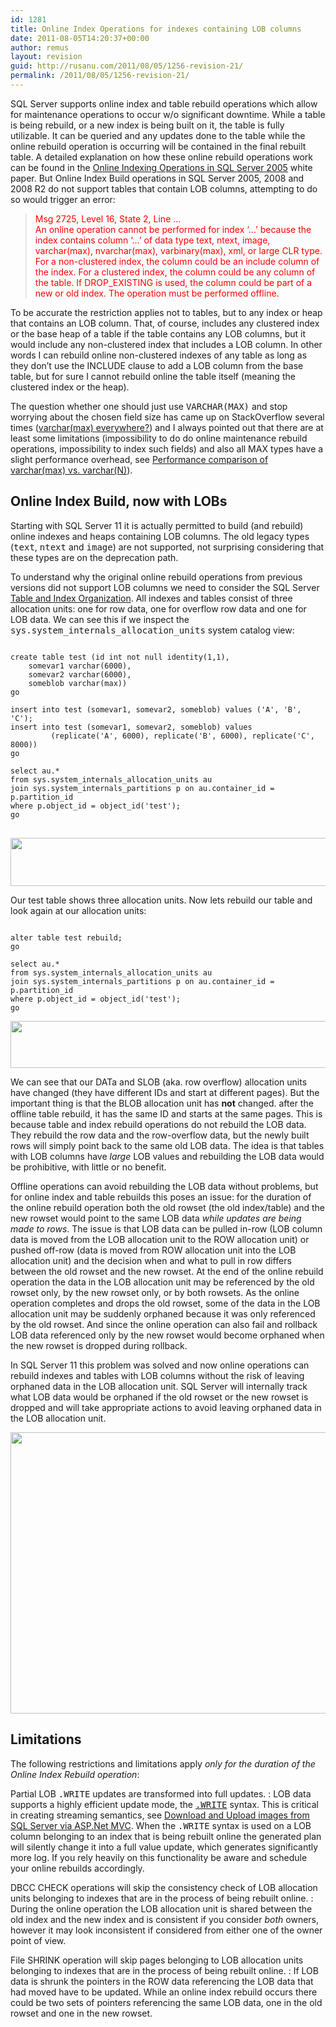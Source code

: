 ```yaml
---
id: 1281
title: Online Index Operations for indexes containing LOB columns
date: 2011-08-05T14:20:37+00:00
author: remus
layout: revision
guid: http://rusanu.com/2011/08/05/1256-revision-21/
permalink: /2011/08/05/1256-revision-21/
---
```

SQL Server supports online index and table rebuild operations which allow for maintenance operations to occur w/o significant downtime. While a table is being rebuild, or a new index is being built on it, the table is fully utilizable. It can be queried and any updates done to the table while the online rebuild operation is occurring will be contained in the final rebuilt table. A detailed explanation on how these online rebuild operations work can be found in the <a href="http://technet.microsoft.com/en-us/library/cc966402.aspx" target="_blank">Online Indexing Operations in SQL Server 2005</a> white paper. But Online Index Build operations in SQL Server 2005, 2008 and 2008 R2 do not support tables that contain LOB columns, attempting to do so would trigger an error:

> <span style="color:red">Msg 2725, Level 16, State 2, Line &#8230;<br /> An online operation cannot be performed for index &#8216;&#8230;&#8217; because the index contains column &#8216;&#8230;&#8217; of data type text, ntext, image, varchar(max), nvarchar(max), varbinary(max), xml, or large CLR type. For a non-clustered index, the column could be an include column of the index. For a clustered index, the column could be any column of the table. If DROP_EXISTING is used, the column could be part of a new or old index. The operation must be performed offline.</span> 

To be accurate the restriction applies not to tables, but to any index or heap that contains an LOB column. That, of course, includes any clustered index or the base heap of a table if the table contains any LOB columns, but it would include any non-clustered index that includes a LOB column. In other words I can rebuild online non-clustered indexes of any table as long as they don&#8217;t use the INCLUDE clause to add a LOB column from the base table, but for sure I cannot rebuild online the table itself (meaning the clustered index or the heap).

The question whether one should just use <tt>VARCHAR(MAX)</tt> and stop worrying about the chosen field size has came up on StackOverflow several times (<a href="http://stackoverflow.com/questions/2091284/varcharmax-everywhere" target="_blank">varchar(max) everywhere?</a>) and I always pointed out that there are at least some limitations (impossibility to do do online maintenance rebuild operations, impossibility to index such fields) and also all MAX types have a slight performance overhead, see <a href="http://rusanu.com/2010/03/22/performance-comparison-of-varcharmax-vs-varcharn/" target="_blank">Performance comparison of varchar(max) vs. varchar(N)</a>).

## Online Index Build, now with LOBs

Starting with SQL Server 11 it is actually permitted to build (and rebuild) online indexes and heaps containing LOB columns. The old legacy types (<tt>text</tt>, <tt>ntext</tt> and <tt>image</tt>) are not supported, not surprising considering that these types are on the deprecation path.

To understand why the original online rebuild operations from previous versions did not support LOB columns we need to consider the SQL Server <a href="http://msdn.microsoft.com/en-us/library/ms189051.aspx" target="_blank">Table and Index Organization</a>. All indexes and tables consist of three allocation units: one for row data, one for overflow row data and one for LOB data. We can see this if we inspect the <tt>sys.system_internals_allocation_units</tt> system catalog view:

<pre><code class="prettyprint lang-sql">
create table test (id int not null identity(1,1), 
	somevar1 varchar(6000),
	somevar2 varchar(6000),
	someblob varchar(max))
go

insert into test (somevar1, somevar2, someblob) values ('A', 'B', 'C');
insert into test (somevar1, somevar2, someblob) values 
         (replicate('A', 6000), replicate('B', 6000), replicate('C', 8000))
go

select au.*
from sys.system_internals_allocation_units au
join sys.system_internals_partitions p on au.container_id = p.partition_id
where p.object_id = object_id('test');
go
</code>
</pre>

[<img src="http://rusanu.com/wp-content/uploads/2011/08/oiblob-au.png" alt="" title="oiblob-au" width="600" height="77" class="aligncenter size-full wp-image-1263" />](http://rusanu.com/wp-content/uploads/2011/08/oiblob-au.png)

Our test table shows three allocation units. Now lets rebuild our table and look again at our allocation units:

<pre><code class="prettyprint lang-sql">
alter table test rebuild;
go

select au.*
from sys.system_internals_allocation_units au
join sys.system_internals_partitions p on au.container_id = p.partition_id
where p.object_id = object_id('test');
go
</code></pre>

[<img src="http://rusanu.com/wp-content/uploads/2011/08/oiblob-au-offline.png" alt="" title="oiblob-au-offline" width="600" height="75" class="aligncenter size-full wp-image-1266" />](http://rusanu.com/wp-content/uploads/2011/08/oiblob-au-offline.png)

We can see that our DATa and SLOB (aka. row overflow) allocation units have changed (they have different IDs and start at different pages). But the important thing is that the BLOB allocation unit has **not** changed. after the offline table rebuild, it has the same ID and starts at the same pages. This is because table and index rebuild operations do not rebuild the LOB data. They rebuild the row data and the row-overflow data, but the newly built rows will simply point back to the same old LOB data. The idea is that tables with LOB columns have _large_ LOB values and rebuilding the LOB data would be prohibitive, with little or no benefit.

Offline operations can avoid rebuilding the LOB data without problems, but for online index and table rebuilds this poses an issue: for the duration of the online rebuild operation both the old rowset (the old index/table) and the new rowset would point to the same LOB data _while updates are being made to rows_. The issue is that LOB data can be pulled in-row (LOB column data is moved from the LOB allocation unit to the ROW allocation unit) or pushed off-row (data is moved from ROW allocation unit into the LOB allocation unit) and the decision when and what to pull in row differs between the old rowset and the new rowset. At the end of the online rebuild operation the data in the LOB allocation unit may be referenced by the old rowset only, by the new rowset only, or by both rowsets. As the online operation completes and drops the old rowset, some of the data in the LOB allocation unit may be suddenly orphaned because it was only referenced by the old rowset. And since the online operation can also fail and rollback LOB data referenced only by the new rowset would become orphaned when the new rowset is dropped during rollback.

In SQL Server 11 this problem was solved and now online operations can rebuild indexes and tables with LOB columns without the risk of leaving orphaned data in the LOB allocation unit. SQL Server will internally track what LOB data would be orphaned if the old rowset or the new rowset is dropped and will take appropriate actions to avoid leaving orphaned data in the LOB allocation unit.

[<img src="http://rusanu.com/wp-content/uploads/2011/08/oiblob-shared.png" alt="" title="oiblob-shared" width="600" height="450" class="aligncenter size-full wp-image-1278" />](http://rusanu.com/wp-content/uploads/2011/08/oiblob-shared.png)

## Limitations

The following restrictions and limitations apply _only for the duration of the Online Index Rebuild operation_:

Partial LOB <tt>.WRITE</tt> updates are transformed into full updates.
:   LOB data supports a highly efficient update mode, the <tt><a href="http://msdn.microsoft.com/en-us/library/ms177523.aspx" target="_blank" >.WRITE</a></tt> syntax. This is critical in creating streaming semantics, see [Download and Upload images from SQL Server via ASP.Net MVC](http://rusanu.com/2010/12/28/download-and-upload-images-from-sql-server-with-asp-net-mvc/). When the <tt>.WRITE</tt> syntax is used on a LOB column belonging to an index that is being rebuilt online the generated plan will silently change it into a full value update, which generates significantly more log. If you rely heavily on this functionality be aware and schedule your online rebuilds accordingly.

DBCC CHECK operations will skip the consistency check of LOB allocation units belonging to indexes that are in the process of being rebuilt online.
:   During the online operation the LOB allocation unit is shared between the old index and the new index and is consistent if you consider _both_ owners, however it may look inconsistent if considered from either one of the owner point of view.

File SHRINK operation will skip pages belonging to LOB allocation units belonging to indexes that are in the process of being rebuilt online.
:   If LOB data is shrunk the pointers in the ROW data referencing the LOB data that had moved have to be updated. While an online index rebuild occurs there could be two sets of pointers referencing the same LOB data, one in the old rowset and one in the new rowset.